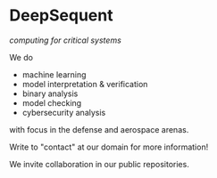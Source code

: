 # DeepSequent

*computing for critical systems*

We do

- machine learning
- model interpretation & verification
- binary analysis
- model checking
- cybersecurity analysis

with focus in the defense and aerospace arenas.

Write to "contact" at our domain for more information!

We invite collaboration in our public repositories.
